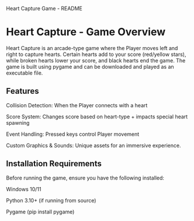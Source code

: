 Heart Capture Game - README

# Heart Capture - Game Overview

Heart Capture is an arcade-type game where the Player moves left and right to capture hearts. Certain hearts add to your score (red/yellow stars), while broken hearts lower your score, and black hearts end the game. The game is built using pygame and can be downloaded and played as an executable file.

## Features

Collision Detection: When the Player connects with a heart

Score System: Changes score based on heart-type + impacts special heart spawning

Event Handling: Pressed keys control Player movement

Custom Graphics & Sounds: Unique assets for an immersive experience.


## Installation Requirements

Before running the game, ensure you have the following installed:

Windows 10/11

Python 3.10+ (if running from source)

Pygame (pip install pygame)